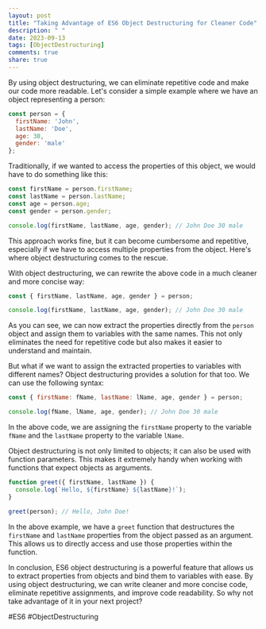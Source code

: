 ```yaml
---
layout: post
title: "Taking Advantage of ES6 Object Destructuring for Cleaner Code"
description: " "
date: 2023-09-13
tags: [ObjectDestructuring]
comments: true
share: true
---
```


By using object destructuring, we can eliminate repetitive code and make our code more readable. Let's consider a simple example where we have an object representing a person:

```javascript
const person = {
  firstName: 'John',
  lastName: 'Doe',
  age: 30,
  gender: 'male'
};
```

Traditionally, if we wanted to access the properties of this object, we would have to do something like this:

```javascript
const firstName = person.firstName;
const lastName = person.lastName;
const age = person.age;
const gender = person.gender;

console.log(firstName, lastName, age, gender); // John Doe 30 male
```

This approach works fine, but it can become cumbersome and repetitive, especially if we have to access multiple properties from the object. Here's where object destructuring comes to the rescue.

With object destructuring, we can rewrite the above code in a much cleaner and more concise way:

```javascript
const { firstName, lastName, age, gender } = person;

console.log(firstName, lastName, age, gender); // John Doe 30 male
```

As you can see, we can now extract the properties directly from the `person` object and assign them to variables with the same names. This not only eliminates the need for repetitive code but also makes it easier to understand and maintain.

But what if we want to assign the extracted properties to variables with different names? Object destructuring provides a solution for that too. We can use the following syntax:

```javascript
const { firstName: fName, lastName: lName, age, gender } = person;

console.log(fName, lName, age, gender); // John Doe 30 male
```

In the above code, we are assigning the `firstName` property to the variable `fName` and the `lastName` property to the variable `lName`.

Object destructuring is not only limited to objects; it can also be used with function parameters. This makes it extremely handy when working with functions that expect objects as arguments.

```javascript
function greet({ firstName, lastName }) {
  console.log(`Hello, ${firstName} ${lastName}!`);
}

greet(person); // Hello, John Doe!
```

In the above example, we have a `greet` function that destructures the `firstName` and `lastName` properties from the object passed as an argument. This allows us to directly access and use those properties within the function.

In conclusion, ES6 object destructuring is a powerful feature that allows us to extract properties from objects and bind them to variables with ease. By using object destructuring, we can write cleaner and more concise code, eliminate repetitive assignments, and improve code readability. So why not take advantage of it in your next project?

#ES6 #ObjectDestructuring